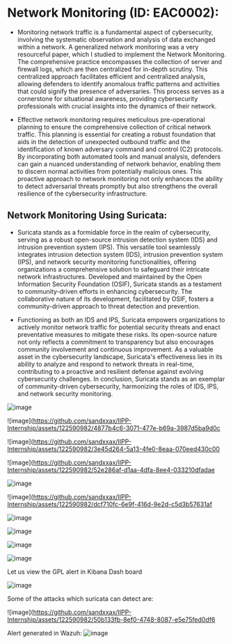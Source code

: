 # Network Monitoring (ID: EAC0002):  
- Monitoring network traffic is a fundamental aspect of cybersecurity, involving the systematic observation and analysis of data exchanged within a network. A generalized network monitoring  was a very resourceful paper, which I studied to implement the Network Monitoring. The comprehensive practice encompasses the collection of server and firewall logs, which are then centralized for in-depth scrutiny. This centralized approach facilitates efficient and centralized analysis, allowing defenders to identify anomalous traffic patterns and activities that could signify the presence of adversaries. This process serves as a cornerstone for situational awareness, providing cybersecurity professionals with crucial insights into the dynamics of their network.

- Effective network monitoring requires meticulous pre-operational planning to ensure the comprehensive collection of critical network traffic. This planning is essential for creating a robust foundation that aids in the detection of unexpected outbound traffic and the identification of known adversary command and control (C2) protocols. By incorporating both automated tools and manual analysis, defenders can gain a nuanced understanding of network behavior, enabling them to discern normal activities from potentially malicious ones. This proactive approach to network monitoring not only enhances the ability to detect adversarial threats promptly but also strengthens the overall resilience of the cybersecurity infrastructure.

## Network Monitoring Using Suricata:
- Suricata stands as a formidable force in the realm of cybersecurity, serving as a robust open-source intrusion detection system (IDS) and intrusion prevention system (IPS). This versatile tool seamlessly integrates intrusion detection system (IDS), intrusion prevention system (IPS), and network security monitoring functionalities, offering organizations a comprehensive solution to safeguard their intricate network infrastructures. Developed and maintained by the Open Information Security Foundation (OSIF), Suricata stands as a testament to community-driven efforts in enhancing cybersecurity. The collaborative nature of its development, facilitated by OSIF, fosters a community-driven approach to threat detection and prevention.

- Functioning as both an IDS and IPS, Suricata empowers organizations to actively monitor network traffic for potential security threats and enact preventative measures to mitigate these risks. Its open-source nature not only reflects a commitment to transparency but also encourages community involvement and continuous improvement. As a valuable asset in the cybersecurity landscape, Suricata's effectiveness lies in its ability to analyze and respond to network threats in real-time, contributing to a proactive and resilient defense against evolving cybersecurity challenges. In conclusion, Suricata stands as an exemplar of community-driven cybersecurity, harmonizing the roles of IDS, IPS, and network security monitoring. 

![image](https://github.com/sandxxax/IIPP-Internship/assets/122590982/4840dac5-b70c-4507-aca8-16d2e6097e94)

![image](https://github.com/sandxxax/IIPP-Internship/assets/122590982/4877b4c6-3071-477e-b69a-3987d5ba9d0c

![image](https://github.com/sandxxax/IIPP-Internship/assets/122590982/3e45d264-5a13-4fe0-8eaa-070eed430c00

![image](https://github.com/sandxxax/IIPP-Internship/assets/122590982/52e286af-d1aa-4dfa-8ee4-033210dfadae

![image](https://github.com/sandxxax/IIPP-Internship/assets/122590982/83d64016-ed4b-4cc9-ac31-35c1eddf9d4f)

![image](https://github.com/sandxxax/IIPP-Internship/assets/122590982/dcf710fc-6e9f-416d-9e2d-c5d3b57631af

![image](https://github.com/sandxxax/IIPP-Internship/assets/122590982/47654de5-d037-41a7-95bf-d3ef1aeb9091)

![image](https://github.com/sandxxax/IIPP-Internship/assets/122590982/73305e46-2874-41b4-8f85-9c685c3244be)

![image](https://github.com/sandxxax/IIPP-Internship/assets/122590982/1d1b8cae-4012-4db4-ac9a-383c2fb99d82)

![image](https://github.com/sandxxax/IIPP-Internship/assets/122590982/635e7a86-114e-49fa-ae76-6680dfaf1c1a)

Let us view the GPL alert in Kibana Dash board

![image](https://github.com/sandxxax/IIPP-Internship/assets/122590982/c63a30c2-9b2b-4f9b-92e7-6414ec47ab8a)

Some of the attacks which suricata can detect are:

![image](https://github.com/sandxxax/IIPP-Internship/assets/122590982/50b133fb-8ef0-4748-8087-e5e75fed0df6


Alert generated in Wazuh:
![image](https://github.com/sandxxax/IIPP-Internship/assets/122590982/dc6b4039-7f34-413e-8b29-d1f6276c48cd)











